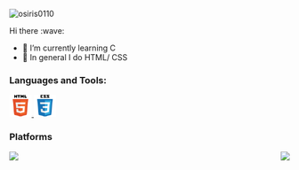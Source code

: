 <p align="left"> <img src="https://komarev.com/ghpvc/?username=osiris0110&label=Profile%20views&color=0e75b6&style=flat" alt="osiris0110" /> </p>
 Hi there :wave:

- :seedling: I’m currently learning C
- :pencil: In general I do HTML/ CSS

<h3 align="left">Languages and Tools:</h3>
<p align="left"> <a href="https://www.w3.org/html/" target="_blank"> <img src="https://raw.githubusercontent.com/devicons/devicon/master/icons/html5/html5-original-wordmark.svg" alt="html5" width="40" height="40"/> </a> <a href="https://www.w3schools.com/css/" target="_blank"> <img src="https://raw.githubusercontent.com/devicons/devicon/master/icons/css3/css3-original-wordmark.svg" alt="css3" width="40" height="40"/> </a> </p>

<h3 align="left">Platforms</h3>
<img align="right" src="https://media.discordapp.net/attachments/856616098383003678/886289933239742534/Osiris0110.png"> <img src="https://www.codewars.com/users/Osiris0110/badges/large">
